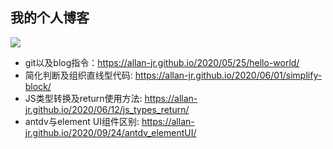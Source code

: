 

## 我的个人博客

![](http://t8.baidu.com/it/u=2247852322,986532796&fm=79&app=86&f=JPEG?w=1280&h=853)

- git以及blog指令：https://allan-jr.github.io/2020/05/25/hello-world/
- 简化判断及组织直线型代码: https://allan-jr.github.io/2020/06/01/simplify-block/
- JS类型转换及return使用方法: https://allan-jr.github.io/2020/06/12/js_types_return/
- antdv与element UI组件区别: https://allan-jr.github.io/2020/09/24/antdv_elementUI/

